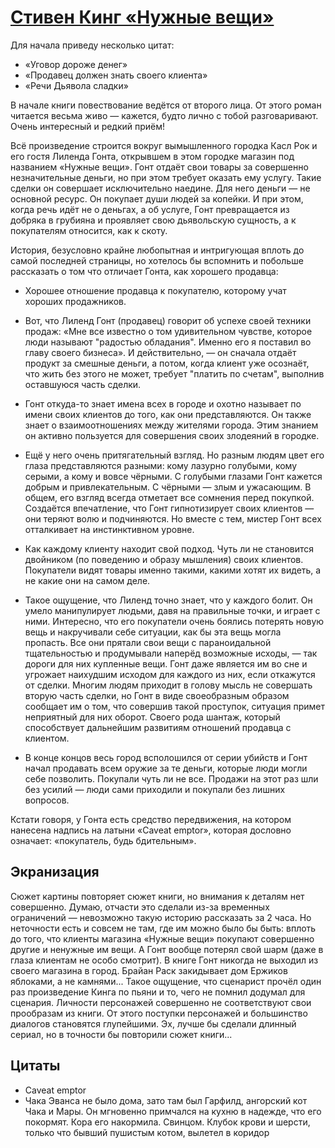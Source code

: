 # [Стивен Кинг «Нужные вещи»](vk.com/@ip.biblioworm-stiven-kingnuzhnye-veschi)

Для начала приведу несколько цитат:
- «Уговор дороже денег»
- «Продавец должен знать своего клиента»
- «Речи Дьявола сладки»

В начале книги повествование ведётся от второго лица.
От этого роман читается весьма живо — кажется, будто лично с тобой разговаривают.
Очень интересный и редкий приём!

Всё произведение строится вокруг вымышленного городка Касл Рок и его гостя Лиленда Гонта, открывшем в этом городке магазин под названием «Нужные вещи».
Гонт отдаёт свои товары за совершенно незначительные деньги, но при этом требует оказать ему услугу.
Такие сделки он совершает исключительно наедине.
Для него деньги — не основной ресурс.
Он покупает души людей за копейки.
И при этом, когда речь идёт не о деньгах, а об услуге, Гонт превращается из добряка в грубияна и проявляет свою дьявольскую сущность, а к покупателям относится, как к скоту.

История, безусловно крайне любопытная и интригующая вплоть до самой последней страницы, но хотелось бы вспомнить и побольше рассказать о том что отличает Гонта, как хорошего продавца:

- Хорошее отношение продавца к покупателю, которому учат хороших продажников.

- Вот, что Лиленд Гонт (продавец) говорит об успехе своей техники продаж: «Мне все известно о том удивительном чувстве, которое люди называют "радостью обладания".
Именно его я поставил во главу своего бизнеса».
И действительно, — он сначала отдаёт продукт за смешные деньги, а потом, когда клиент уже осознаёт, что жить без этого не может, требует "платить по счетам", выполнив оставшуюся часть сделки.

- Гонт откуда-то знает имена всех в городе и охотно называет по имени своих клиентов до того, как они представляются.
Он также знает о взаимоотношениях между жителями города.
Этим знанием он активно пользуется для совершения своих злодеяний в городке.

- Ещё у него очень притягательный взгляд.
Но разным людям цвет его глаза представляются разными: кому лазурно голубыми, кому серыми, а кому и вовсе чёрными.
С голубыми глазами Гонт кажется добрым и привлекательным.
С чёрными — злым и ужасающим.
В общем, его взгляд всегда отметает все сомнения перед покупкой.
Создаётся впечатление, что Гонт гипнотизирует своих клиентов — они теряют волю и подчиняются.
Но вместе с тем, мистер Гонт всех отталкивает на инстинктивном уровне.

- Как каждому клиенту находит свой подход.
Чуть ли не становится двойником (по поведению и образу мышления) своих клиентов.
Покупатели видят товары именно такими, какими хотят их видеть, а не какие они на самом деле.

- Такое ощущение, что Лиленд точно знает, что у каждого болит.
Он умело манипулирует людьми, давя на правильные точки, и играет с ними.
Интересно, что его покупатели очень боялись потерять новую вещь и накручивали себе ситуации, как бы эта вещь могла пропасть.
Все они прятали свои вещи с параноидальной тщательностью и продумывали наперёд возможные исходы, — так дороги для них купленные вещи.
Гонт даже является им во сне и угрожает наихудшим исходом для каждого из них, если откажутся от сделки.
Многим людям приходит в голову мысль не совершать вторую часть сделки, но Гонт в виде своеобразным образом сообщает им о том, что совершив такой проступок, ситуация примет неприятный для них оборот.
Своего рода шантаж, который способствует дальнейшим развитиям отношений продавца с клиентом.

- В конце концов весь город всполошился от серии убийств и Гонт начал продавать всем оружие за те деньги, которые люди могли себе позволить.
Покупали чуть ли не все.
Продажи на этот раз шли без усилий — люди сами приходили и покупали без лишних вопросов.

Кстати говоря, у Гонта есть средство передвижения, на котором нанесена надпись на латыни «Caveat emptor», которая дословно означает: «покупатель, будь бдительным».

##  Экранизация
Сюжет картины повторяет сюжет книги, но внимания к деталям нет совершенно.
Думаю, отчасти это сделали из-за временных ограничений — невозможно такую историю рассказать за 2 часа.
Но неточности есть и совсем не там, где им можно было бы быть: вплоть до того, что клиенты магазина «Нужные вещи» покупают совершенно другие и ненужные им вещи.
А Гонт вообще потерял свой шарм (даже в глаза клиентам не особо смотрит).
В книге Гонт никогда не выходил из своего магазина в город.
Брайан Раск закидывает дом Ержиков яблоками, а не камнями...
Такое ощущение, что сценарист прочёл один раз произведение Кинга по пьяни и то, чего не помнил додумал для сценария.
Личности персонажей совершенно не соответствуют свои прообразам из книги.
От этого поступки персонажей и большинство диалогов становятся глупейшими.
Эх, лучше бы сделали длинный сериал, но в точности бы повторили сюжет книги...


## Цитаты
- Caveat emptor
- Чака Эванса не было дома, зато там был Гарфилд, ангорский кот Чака и Мары. Он мгновенно примчался на кухню в надежде, что его покормят. Кора его накормила. Свинцом. Клубок крови и шерсти, только что бывший пушистым котом, вылетел в коридор
